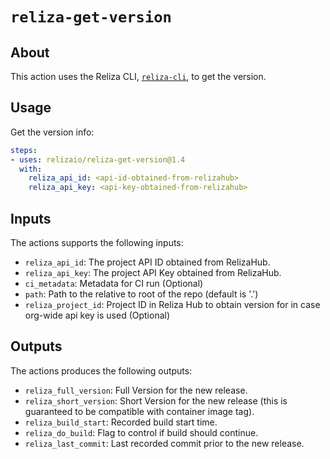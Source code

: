 # `reliza-get-version`

## About
This action uses the Reliza CLI, [`reliza-cli`](https://github.com/relizaio/reliza-cli), to get the version.

## Usage

Get the version info:

```yaml
steps:
- uses: relizaio/reliza-get-version@1.4
  with:
    reliza_api_id: <api-id-obtained-from-relizahub>
    reliza_api_key: <api-key-obtained-from-relizahub>
```

## Inputs
The actions supports the following inputs:

- `reliza_api_id`: The project API ID obtained from RelizaHub.
- `reliza_api_key`: The project API Key obtained from RelizaHub.
- `ci_metadata`: Metadata for CI run (Optional)
- `path`: Path to the relative to root of the repo (default is '.')
- `reliza_project_id`: Project ID in Reliza Hub to obtain version for in case org-wide api key is used (Optional)

## Outputs
The actions produces the following outputs:

- `reliza_full_version`: Full Version for the new release.
- `reliza_short_version`: Short Version for the new release (this is guaranteed to be compatible with container image tag).
- `reliza_build_start`: Recorded build start time.
- `reliza_do_build`: Flag to control if build should continue.
- `reliza_last_commit`: Last recorded commit prior to the new release.
